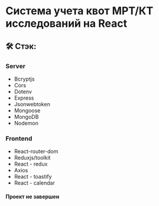 # Система учета квот МРТ/КТ исследований на React

## 🛠 Стэк:

### Server
- Bcryptjs
- Cors
- Dotenv
- Express
- Jsonwebtoken
- Mongoose
- MongoDB
- Nodemon

### Frontend
- React-router-dom
- Reduxjs/toolkit
- React - redux
- Axios
- React - toastify
- React - calendar

#### Проект не завершен
